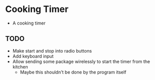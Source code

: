 # Cooking Timer
- A cooking timer

## TODO
- Make start and stop into radio buttons
- Add keyboard input
- Allow sending some package wirelessly to start the timer from the kitchen
    - Maybe this shouldn't be done by the program itself
